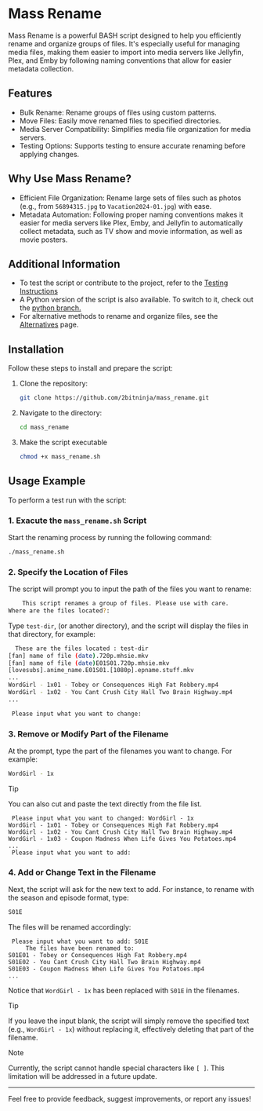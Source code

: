 # Mass Rename

Mass Rename is a powerful BASH script designed to help you efficiently rename and organize groups of files. It's especially useful for managing media files, making them easier to import into media servers like Jellyfin, Plex, and Emby by following naming conventions that allow for easier metadata collection.

## Features
- Bulk Rename: Rename groups of files using custom patterns.
- Move Files: Easily move renamed files to specified directories.
- Media Server Compatibility: Simplifies media file organization for media servers.
- Testing Options: Supports testing to ensure accurate renaming before applying changes.

## Why Use Mass Rename?
- Efficient File Organization: Rename large sets of files such as photos (e.g., from `56894315.jpg` to `Vacation2024-01.jpg`) with ease.
- Metadata Automation: Following proper naming conventions makes it easier for media servers like Plex, Emby, and Jellyfin to automatically collect metadata, such as TV show and movie information, as well as movie posters.

## Additional Information
- To test the script or contribute to the project, refer to the [Testing Instructions](testing.md)
- A Python version of the script is also available. To switch to it, check out the [python branch.](https://github.com/2bitninja/mass_rename/tree/python_version)
- For alternative methods to rename and organize files, see the [Alternatives](alternatives.md) page.

## Installation
Follow these steps to install and prepare the script:

1. Clone the repository:
   ```bash
   git clone https://github.com/2bitninja/mass_rename.git
   ```
2. Navigate to the directory:
   ```bash
   cd mass_rename
   ```
3. Make the script executable
   ```bash
   chmod +x mass_rename.sh
   ```
## Usage Example
To perform a test run with the script:
### 1. Exacute the ```mass_rename.sh``` Script
Start the renaming process by running the following command:
```bash
./mass_rename.sh
```
### 2. Specify the Location of Files
The script will prompt you to input the path of the files you want to rename:
```bash
	This script renames a group of files. Please use with care.
Where are the files located?:
```
Type ```test-dir```, (or another directory), and the script will display the files in that directory, for example:
```bash
  These are the files located : test-dir
[fan] name of file (date).720p.mhsie.mkv
[fan] name of file (date)E01S01.720p.mhsie.mkv
[lovesubs].anime_name.E01S01.[1080p].epname.stuff.mkv
...
WordGirl - 1x01 - Tobey or Consequences High Fat Robbery.mp4
WordGirl - 1x02 - You Cant Crush City Hall Two Brain Highway.mp4
...

 Please input what you want to change: 

```
### 3. Remove or Modify Part of the Filename
At the prompt, type the part of the filenames you want to change. For example:
```bash
WordGirl - 1x
```
> [!TIP]
> You can also cut and paste the text directly from the file list.

```
 Please input what you want to changed: WordGirl - 1x
WordGirl - 1x01 - Tobey or Consequences High Fat Robbery.mp4
WordGirl - 1x02 - You Cant Crush City Hall Two Brain Highway.mp4
WordGirl - 1x03 - Coupon Madness When Life Gives You Potatoes.mp4
...
 Please input what you want to add: 
```
### 4. Add or Change Text in the Filename
Next, the script will ask for the new text to add. For instance, to rename with the season and episode format, type:
```BASH
S01E
```
The files will be renamed accordingly:
```
 Please input what you want to add: S01E
	 The files have been renamed to:
S01E01 - Tobey or Consequences High Fat Robbery.mp4
S01E02 - You Cant Crush City Hall Two Brain Highway.mp4
S01E03 - Coupon Madness When Life Gives You Potatoes.mp4
...
```
Notice that ```WordGirl - 1x``` has been replaced with ```S01E``` in the filenames. 
> [!TIP]
> If you leave the input blank, the script will simply remove the specified text (e.g., `WordGirl - 1x`) without replacing it, effectively deleting that part of the filename.

> [!NOTE]
> Currently, the script cannot handle special characters like ```[ ]```. This limitation will be addressed in a future update.

---
Feel free to provide feedback, suggest improvements, or report any issues!